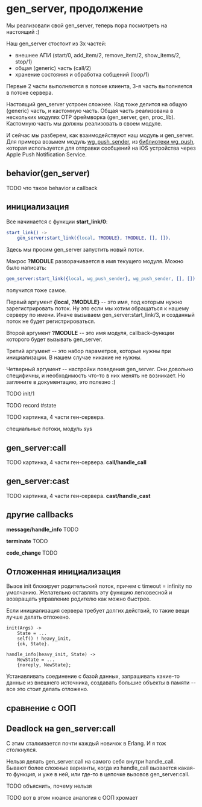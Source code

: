 # gen_server, продолжение

Мы реализовали свой gen_server, теперь пора посмотреть на настоящий :)

Наш gen_server стостоит из 3х частей:
- внешнее АПИ (start/0, add\_item/2, remove\_item/2, show\_items/2, stop/1)
- общая (generic) часть (call/2)
- хранение состояния и обработка собщений (loop/1)

Первые 2 части выполняются в потоке клиента, 3-я часть выполняется в
потоке сервера.

Настоящий gen\_server устроен сложнее. Код тоже делится на общую
(generic) часть, и кастомную часть. Общая часть реализована в
нескольких модулях OTP фреймворка (gen\_server, gen,
proc\_lib). Кастомную часть мы должны реализовать в своем модуле.

И сейчас мы разберем, как взаимодействуют наш модуль и gen\_server.
Для примера возьмем модуль
[wg\_push\_sender](https://github.com/wgnet/wg_push/blob/master/src/wg_push_sender.erl),
из
[библиотеки wg_push](https://github.com/wgnet/wg_push/),
которая используется для отправки сообщений на iOS устройства через
Apple Push Notification Service.


## behavior(gen_server)

TODO что такое behavior и callback


## инициализация

Все начинается с функции **start\_link/0**:

```erlang
start_link() ->
    gen_server:start_link({local, ?MODULE}, ?MODULE, [], []).
```

Здесь мы просим gen\_server запустить новый поток.

Макрос **?MODULE** разворачивается в имя текущего модуля.
Можно было написать:
```erlang
gen_server:start_link({local, wg_push_sender}, wg_push_sender, [], []).
```
получится тоже самое.

Первый аргумент **{local, ?MODULE}** -- это имя, под которым нужно
зарегистрировать поток.  Ну это если мы хотим обращаться к нашему
серверу по имени. Иначе вызываем gen\_server:start\_link/3, и
созданный поток не будет регистрироваться.

Второй аргумент **?MODULE** -- это имя модуля, callback-функции
которого будет вызывать gen\_server.

Третий аргумент -- это набор параметров, которые нужны при инициализации.
В нашем случае никакие не нужны.

Четверный аргумент -- настройки поведения gen\_server. Они довольно специфичны,
и необходимость что-то в них менять не возникает. Но загляните в документацию,
это полезно :)


TODO init/1

TODO record #state

TODO картинка, 4 части ген-сервера.

специальные потоки, модуль sys

## gen_server:call

TODO картинка, 4 части ген-сервера.
**call/handle_call**


## gen_server:cast

TODO картинка, 4 части ген-сервера.
**cast/handle_cast**


## другие callbacks

**message/handle_info**
TODO

**terminate**
TODO

**code_change**
TODO


## Отложенная инициализация

Вызов init блокирует родительский поток, причем с timeout = infinity
по умолчанию. Желательно оставлять эту функцию легковесной и
возвращать управление родителю как можно быстрее.

Если инициализация сервера требует долгих действий, то такие вещи
лучше делать отложено.

```
init(Args) ->
    State = ...
    self() ! heavy_init,
    {ok, State}.

handle_info(heavy_init, State) ->
    NewState = ...
    {noreply, NewState};
```

Устанавливать соединение с базой данных, запрашивать какие-то данные из внешнего
источника, создавать большие объекты в памяти -- все это стоит делать отложено.


## сравнение с ООП


## Deadlock на gen_server:call

С этим сталкивается почти каждый новичок в Erlang. И я тож столкнулся.

Нельзя делать gen\_server:call на самого себя внутри handle\_call.
Бывают более сложные варианты, когда из handle\_call вызвается какая-то функция,
и уже в ней, или где-то в цепочке вызовов gen\_server:call.

TODO объяснить, почему нельзя

TODO вот в этом нюансе аналогия с ООП хромает
